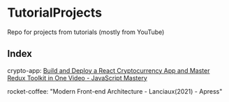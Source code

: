 # TutorialProjects

Repo for projects from tutorials (mostly from YouTube)

## Index

crypto-app: [Build and Deploy a React Cryptocurrency App and Master Redux Toolkit in One Video - JavaScript Mastery](https://www.youtube.com/watch?v=9DDX3US3kss)

rocket-coffee: "Modern Front-end Architecture - Lanciaux(2021) - Apress"
